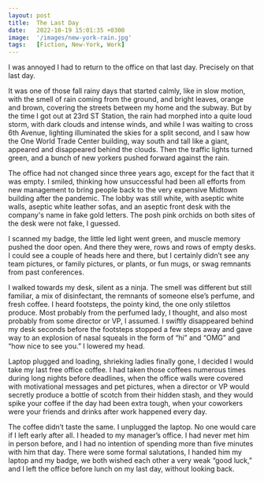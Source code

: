```yaml
---
layout: post
title:  The Last Day
date:   2022-10-19 15:01:35 +0300
image:  '/images/new-york-rain.jpg'
tags:   [Fiction, New-York, Work]
---
```


I was annoyed I had to return to the office on that last day. Precisely on that last day. 

It was one of those fall rainy days that started calmly, like in slow motion, with the smell of rain coming from the ground, and bright leaves, orange and brown, covering the streets between my home and the subway. But by the time I got out at 23rd ST Station, the rain had morphed into a quite loud storm, with dark clouds and intense winds, and while I was waiting to cross 6th Avenue, lighting illuminated the skies for a split second, and I saw how the One World Trade Center building, way south and tall like a giant, appeared and disappeared behind the clouds. Then the traffic lights turned green, and a bunch of new yorkers pushed forward against the rain.

The office had not changed since three years ago, except for the fact that it was empty. I smiled, thinking how unsuccessful had been all efforts from new management to bring people back to the very expensive Midtown building after the pandemic. The lobby was still white, with aseptic white walls, aseptic white leather sofas, and an aseptic front desk with the company's name in fake gold letters. The posh pink orchids on both sites of the desk were not fake, I guessed. 

I scanned my badge, the little led light went green, and muscle memory pushed the door open. And there they were, rows and rows of empty desks. I could see a couple of heads here and there, but I certainly didn’t see any team pictures, or family pictures, or plants, or fun mugs, or swag remnants from past conferences. 

I walked towards my desk, silent as a ninja. The smell was different but still familiar, a mix of disinfectant, the remnants of someone else’s perfume, and fresh coffee. I heard footsteps, the pointy kind, the one only stilettos produce. Most probably from the perfumed lady, I thought, and also most probably from some director or VP, I assumed. I swiftly disappeared behind my desk seconds before the footsteps stopped a few steps away and gave way to an explosion of nasal squeals in the form of  “hi” and “OMG” and “how nice to see you.” I lowered my head.

Laptop plugged and loading, shrieking ladies finally gone, I decided I would take my last free office coffee. I had taken those coffees numerous times during long nights before deadlines, when the office walls were covered with motivational messages and pet pictures, when a director or VP would secretly produce a bottle of scotch from their hidden stash, and they would spike your coffee if the day had been extra tough, when your coworkers were your friends and drinks after work happened every day. 

The coffee didn’t taste the same. I unplugged the laptop. No one would care if I left early after all. I headed to my manager’s office. I had never met him in person before, and I had no intention of spending more than five minutes with him that day. There were some formal salutations, I handed him my laptop and my badge, we both wished each other a very weak “good luck,” and I left the office before lunch on my last day, without looking back.
